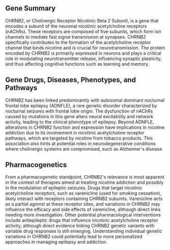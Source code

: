 ## Gene Summary
CHRNB2, or Cholinergic Receptor Nicotinic Beta 2 Subunit, is a gene that encodes a subunit of the neuronal nicotinic acetylcholine receptors (nAChRs). These receptors are composed of five subunits, which form ion channels to mediate fast signal transmission at synapses. CHRNB2 specifically contributes to the formation of the acetylcholine receptor channel that binds nicotine and is crucial for neurotransmission. The protein encoded by CHRNB2 is primarily expressed in neurons and plays a critical role in modulating neurotransmitter release, influencing synaptic plasticity, and thus affecting cognitive functions such as learning and memory.

## Gene Drugs, Diseases, Phenotypes, and Pathways
CHRNB2 has been linked predominantly with autosomal dominant nocturnal frontal lobe epilepsy (ADNFLE), a rare genetic disorder characterized by nocturnal seizures with frontal lobe origin. The dysfunction of nAChRs caused by mutations in this gene alters neural excitability and network activity, leading to the clinical phenotype of epilepsy. Beyond ADNFLE, alterations in CHRNB2 function and expression have implications in nicotine addiction due to its involvement in nicotinic acetylcholine receptor pathways, which are targeted by nicotine from tobacco products. This association also hints at potential roles in neurodegenerative conditions where cholinergic systems are compromised, such as Alzheimer's disease.

## Pharmacogenetics
From a pharmacogenetic standpoint, CHRNB2's relevance is most apparent in the context of therapies aimed at treating nicotine addiction and possibly in the modulation of epileptic seizures. Drugs that target nicotinic acetylcholine receptors, such as varenicline (used for smoking cessation), likely interact with receptors containing CHRNB2 subunits. Varenicline acts as a partial agonist at these receptor sites, and variations in CHRNB2 may influence the efficacy and side effects of varenicline, although direct links needing more investigation. Other potential pharmacological interventions include antiepileptic drugs that influence nicotinic acetylcholine receptor activity, although direct evidence linking CHRNB2 genetic variants with variable drug responses is still emerging. Understanding individual genetic variations in CHRNB2 could potentially lead to more personalized approaches in managing epilepsy and addiction.